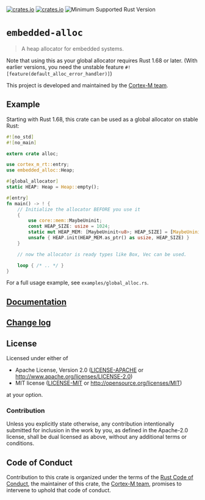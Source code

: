 [![crates.io](https://img.shields.io/crates/d/embedded-alloc.svg)](https://crates.io/crates/embedded-alloc)
[![crates.io](https://img.shields.io/crates/v/embedded-alloc.svg)](https://crates.io/crates/embedded-alloc)
![Minimum Supported Rust Version](https://img.shields.io/badge/rustc-1.68+-blue.svg)

# `embedded-alloc`

> A heap allocator for embedded systems.

Note that using this as your global allocator requires Rust 1.68 or later.
(With earlier versions, you need the unstable feature `#![feature(default_alloc_error_handler)]`)

This project is developed and maintained by the [Cortex-M team][team].

## Example

Starting with Rust 1.68, this crate can be used as a global allocator on stable Rust:

```rust
#![no_std]
#![no_main]

extern crate alloc;

use cortex_m_rt::entry;
use embedded_alloc::Heap;

#[global_allocator]
static HEAP: Heap = Heap::empty();

#[entry]
fn main() -> ! {
    // Initialize the allocator BEFORE you use it
    {
        use core::mem::MaybeUninit;
        const HEAP_SIZE: usize = 1024;
        static mut HEAP_MEM: [MaybeUninit<u8>; HEAP_SIZE] = [MaybeUninit::uninit(); HEAP_SIZE];
        unsafe { HEAP.init(HEAP_MEM.as_ptr() as usize, HEAP_SIZE) }
    }

    // now the allocator is ready types like Box, Vec can be used.

    loop { /* .. */ }
}
```

For a full usage example, see `examples/global_alloc.rs`.

## [Documentation](https://docs.rs/embedded-alloc)

## [Change log](CHANGELOG.md)

## License

Licensed under either of

- Apache License, Version 2.0 ([LICENSE-APACHE](LICENSE-APACHE) or
  http://www.apache.org/licenses/LICENSE-2.0)
- MIT license ([LICENSE-MIT](LICENSE-MIT) or http://opensource.org/licenses/MIT)

at your option.

### Contribution

Unless you explicitly state otherwise, any contribution intentionally submitted
for inclusion in the work by you, as defined in the Apache-2.0 license, shall be
dual licensed as above, without any additional terms or conditions.

## Code of Conduct

Contribution to this crate is organized under the terms of the [Rust Code of
Conduct][CoC], the maintainer of this crate, the [Cortex-M team][team], promises
to intervene to uphold that code of conduct.

[CoC]: CODE_OF_CONDUCT.md
[team]: https://github.com/rust-embedded/wg#the-cortex-m-team
